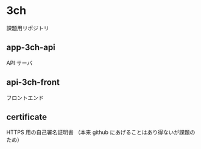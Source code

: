 # 3ch

課題用リポジトリ

## app-3ch-api

API サーバ

## api-3ch-front

フロントエンド

## certificate

HTTPS 用の自己署名証明書
（本来 github にあげることはあり得ないが課題のため）
